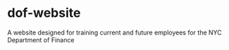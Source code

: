 # dof-website
A website designed for training current and future employees for the NYC Department of Finance
